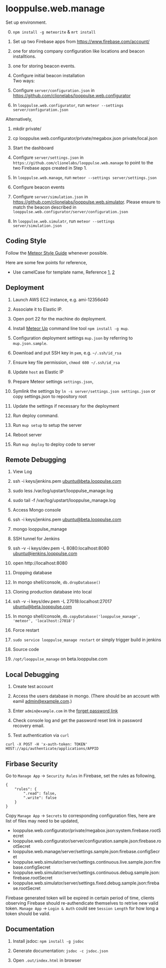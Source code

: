 looppulse.web.manage
====================

Set up environment.

0. `npm install -g meteorite` & `mrt install`

1. Set up two Firebase apps from https://www.firebase.com/account/
  1. one for storing company configuration like locations and beacon installtions.
  2. one for storing beacon events.

2. Configure initial beacon installation  
  Two ways:

  1.  Configure `server/configuration.json` in https://github.com/clionelabs/looppulse.web.configurator  
  2.  In `looppulse.web.configurator`, run `meteor --settings server/configuration.json`  

  Alternatively,

  1.  mkdir private/  
  2.  cp looppulse.web.configurator/private/megabox.json private/local.json  

3. Start the dashboard  
  1. Configure `server/settings.json` in `https://github.com/clionelabs/looppulse.web.manage` to point to the two Firebase apps created in Step 1.  
  2. In `looppulse.web.manage`, run `meteor --settings server/settings.json`

4. Configure beacon events  
  1. Configure `server/simulation.json` in https://github.com/clionelabs/looppulse.web.simulator. Please ensure to match the beacon described in `looppulse.web.configurator/server/configuration.json`  
  2. In `looppulse.web.simulatr`, run `meteor --settings server/simulation.json`

## Coding Style

Follow the [Meteor Style Guide](https://github.com/meteor/meteor/wiki/Meteor-Style-Guide) whenever possible.

Here are some few points for reference,
- Use camelCase for template name, Reference
  [1](https://github.com/meteor/meteor/wiki/Meteor-Style-Guide#use-camelcase-for-identifiers),
  [2](https://github.com/meteor/meteor/wiki/Using-Blaze#new-pattern-for-defining-custom-block-helpers)


## Deployment

1. Launch AWS EC2 instance, e.g. ami-12356d40
  1. Associate it to Elastic IP.
  2. Open port 22 for the machine do deployment.

2. Install [Meteor Up](https://github.com/arunoda/meteor-up) command line tool `npm install -g mup`.

3. Configuration deployment settings `mup.json` by referring to `mup.json.sample`.
  1. Download and put SSH key in `pem`, e.g. `~/.ssh/id_rsa`
  2. Ensure key file permission, `chmod 600 ~/.ssh/id_rsa`
  3. Update `host` as Elastic IP

4. Prepare Meteor settings `settings.json`,
  1. Symlink the settings by `ln -s server/settings.json settings.json` or copy settings.json to repository root
  2. Update the settings if necessary for the deployment

5. Run deploy command.
  1. Run `mup setup` to setup the server
  2. Reboot server
  3. Run `mup deploy` to deploy code to server

## Remote Debugging

1. View Log
  1. ssh -i keys/jenkins.pem ubuntu@beta.looppulse.com
  2. sudo less /var/log/upstart/looppulse_manage.log
  3. sudo tail -f /var/log/upstart/looppulse_manage.log

2. Access Mongo console
  1. ssh -i keys/jenkins.pem ubuntu@beta.looppulse.com
  2. mongo looppulse_manage

3. SSH tunnel for Jenkins
  1. ssh -v -i keys/dev.pem -L 8080:localhost:8080 ubuntu@jenkins.looppulse.com
  2. open http://localhost:8080

4. Dropping database
  1. In mongo shell/console, `db.dropDatabase()`

5. Cloning production database into local
  1. ssh -v -i keys/dev.pem -L 27018:localhost:27017 ubuntu@beta.looppulse.com
  2. In mongo shell/console, `db.copyDatabase('looppulse_manage', 'meteor', 'localhost:27018')`

6. Force restart
  1. `sudo service looppulse_manage restart` or simply trigger build in jenkins

7. Source code
  1. `/opt/looppulse_manage` on beta.looppulse.com

## Local Debugging

1. Create test account
  1. Access the users database in mongo. (There should be an account with eamil admin@example.com.)
  2. Enter `admin@example.com` in the [forget password link](http://localhost:3000/forgot-password)
  3. Check console log and get the password reset link in password recovery email.

2. Test authentication via `curl`

  `curl -X POST -H 'x-auth-token: TOKEN' HOST://api/authenticate/applications/APPID`

## Firbase Security

Go to `Manage App` -> `Security Rules` in Firebase, set the rules as following,

```
{
    "rules": {
        ".read": false,
        ".write": false
    }
}
```

Copy `Manage App` -> `Secrets` to corresponding configuration files, here are list of files may need to be updated,

- looppulse.web.configurator/private/megabox.json:system.firebase.rootSecret
- looppulse.web.configurator/server/configuration.sample.json:firebase.rootSecret
- looppulse.web.manage/server/settings.sample.json:firebase.configSecret
- looppulse.web.simulator/server/settings.continuous.live.sample.json:firebase.configSecret
- looppulse.web.simulator/server/settings.continuous.debug.sample.json:firebase.rootSecret
- looppulse.web.simulator/server/settings.fixed.debug.sample.json:firebase.rootSecret

Firebase generated token will be expired in certain period of time, clients observing Firebase should re-authendicate themselves to retrive new valid token. `Manage App` -> `Login & Auth` could see `Session Length` for how long a token should be valid.

## Documentation

1. Install jsdoc: `npm install -g jsdoc`

2. Generate documentation: `jsdoc -c jsdoc.json`

3. Open `.out/index.html` in browser
